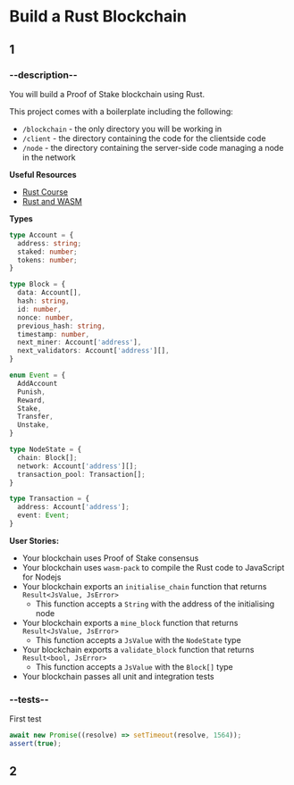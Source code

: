 # Build a Rust Blockchain

## 1

### --description--

You will build a Proof of Stake blockchain using Rust.

This project comes with a boilerplate including the following:

- `/blockchain` - the only directory you will be working in
- `/client` - the directory containing the code for the clientside code
- `/node` - the directory containing the server-side code managing a node in the network

**Useful Resources**

- [Rust Course](https://www.freecodecamp.org/news/rust-in-replit/)
- [Rust and WASM](https://rustwasm.github.io/docs/book/)

**Types**

```typescript
type Account = {
  address: string;
  staked: number;
  tokens: number;
}

type Block = {
  data: Account[],
  hash: string,
  id: number,
  nonce: number,
  previous_hash: string,
  timestamp: number,
  next_miner: Account['address'],
  next_validators: Account['address'][],
}

enum Event = {
  AddAccount
  Punish,
  Reward,
  Stake,
  Transfer,
  Unstake,
}

type NodeState = {
  chain: Block[];
  network: Account['address'][];
  transaction_pool: Transaction[];
}

type Transaction = {
  address: Account['address'];
  event: Event;
}
```

**User Stories:**

- Your blockchain uses Proof of Stake consensus
- Your blockchain uses `wasm-pack` to compile the Rust code to JavaScript for Nodejs
- Your blockchain exports an `initialise_chain` function that returns `Result<JsValue, JsError>`
  - This function accepts a `String` with the address of the initialising node
- Your blockchain exports a `mine_block` function that returns `Result<JsValue, JsError>`
  - This function accepts a `JsValue` with the `NodeState` type
- Your blockchain exports a `validate_block` function that returns `Result<bool, JsError>`
  - This function accepts a `JsValue` with the `Block[]` type
- Your blockchain passes all unit and integration tests

### --tests--

First test

```js
await new Promise((resolve) => setTimeout(resolve, 1564));
assert(true);
```

## 2
